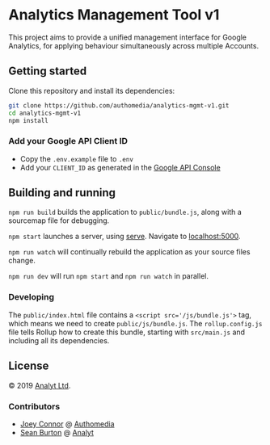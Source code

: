 # Analytics Management Tool v1

This project aims to provide a unified management interface for Google Analytics, for applying behaviour simultaneously across multiple Accounts.

## Getting started

Clone this repository and install its dependencies:

```bash
git clone https://github.com/authomedia/analytics-mgmt-v1.git
cd analytics-mgmt-v1
npm install
```

### Add your Google API Client ID

* Copy the `.env.example` file to `.env`
* Add your `CLIENT_ID` as generated in the [Google API Console](https://console.developers.google.com/flows/enableapi?apiid=analytics&credential=client_key)

## Building and running

`npm run build` builds the application to `public/bundle.js`, along with a sourcemap file for debugging.

`npm start` launches a server, using [serve](https://github.com/zeit/serve). Navigate to [localhost:5000](http://localhost:5000).

`npm run watch` will continually rebuild the application as your source files change.

`npm run dev` will run `npm start` and `npm run watch` in parallel.

### Developing

The `public/index.html` file contains a `<script src='/js/bundle.js'>` tag, which means we need to create `public/js/bundle.js`. The `rollup.config.js` file tells Rollup how to create this bundle, starting with `src/main.js` and including all its dependencies.

## License

&copy; 2019 [Analyt Ltd](https://analyt.co.uk/).


### Contributors

* [Joey Connor](https://github.com/wildtangent) @ [Authomedia](https://github.com/authomedia)
* [Sean Burton](https://github.com/analyt-data) @ [Analyt](https://analyt.co.uk/)
